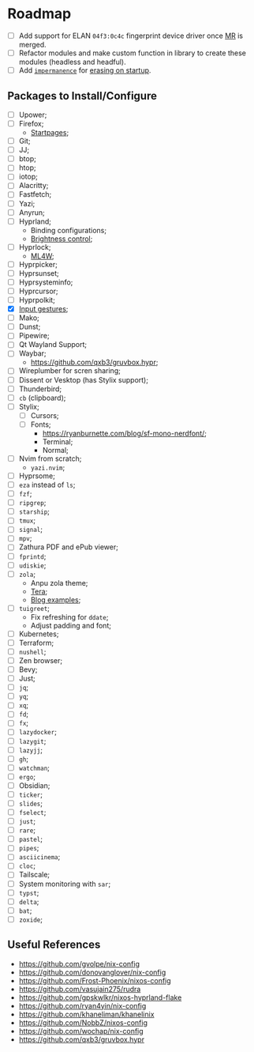 # Roadmap

- [ ] Add support for ELAN `04f3:0c4c` fingerprint device driver once
      [MR](https://gitlab.freedesktop.org/libfprint/libfprint/-/merge_requests/330/)
      is merged.
- [ ] Refactor modules and make custom function in library to create these
      modules (headless and headful).
- [ ] Add [`impermanence`](https://github.com/nix-community/impermanence) for
      [erasing on startup](https://grahamc.com/blog/erase-your-darlings/).

## Packages to Install/Configure

- [ ] Upower;
- [ ] Firefox;
  - [Startpages](https://github.com/PrimaMateria/startpages);
- [ ] Git;
- [ ] JJ;
- [ ] btop;
- [ ] htop;
- [ ] iotop;
- [ ] Alacritty;
- [ ] Fastfetch;
- [ ] Yazi;
- [ ] Anyrun;
- [ ] Hyprland;
  - Binding configurations;
  - [Brightness control](https://wiki.archlinux.org/title/Keyboard_backlight);
- [ ] Hyprlock;
  - [ML4W](https://github.com/mylinuxforwork/dotfiles);
- [ ] Hyprpicker;
- [ ] Hyprsunset;
- [ ] Hyprsysteminfo;
- [ ] Hyprcursor;
- [ ] Hyprpolkit;
- [x] [Input gestures](https://www.reddit.com/r/hyprland/comments/12qjea7/additional_gestures/);
- [ ] Mako;
- [ ] Dunst;
- [ ] Pipewire;
- [ ] Qt Wayland Support;
- [ ] Waybar;
  - https://github.com/qxb3/gruvbox.hypr;
- [ ] Wireplumber for scren sharing;
- [ ] Dissent or Vesktop (has Stylix support);
- [ ] Thunderbird;
- [ ] `cb` (clipboard);
- [ ] Stylix;
  - [ ] Cursors;
  - [ ] Fonts;
    - https://ryanburnette.com/blog/sf-mono-nerdfont/;
    - Terminal;
    - Normal;
- [ ] Nvim from scratch;
  - `yazi.nvim`;
- [ ] Hyprsome;
- [ ] `eza` instead of `ls`;
- [ ] `fzf`;
- [ ] `ripgrep`;
- [ ] `starship`;
- [ ] `tmux`;
- [ ] `signal`;
- [ ] `mpv`;
- [ ] Zathura PDF and ePub viewer;
- [ ] `fprintd`;
- [ ] `udiskie`;
- [ ] `zola`;
  - Anpu zola theme;
  - [Tera](https://keats.github.io/tera/docs/#advanced-usage);
  - [Blog examples](https://primamateria.github.io/blog/);
- [ ] `tuigreet`;
  - Fix refreshing for `ddate`;
  - Adjust padding and font;
- [ ] Kubernetes;
- [ ] Terraform;
- [ ] `nushell`;
- [ ] Zen browser;
- [ ] Bevy;
- [ ] Just;
- [ ] `jq`;
- [ ] `yq`;
- [ ] `xq`;
- [ ] `fd`;
- [ ] `fx`;
- [ ] `lazydocker`;
- [ ] `lazygit`;
- [ ] `lazyjj`;
- [ ] `gh`;
- [ ] `watchman`;
- [ ] `ergo`;
- [ ] Obsidian;
- [ ] `ticker`;
- [ ] `slides`;
- [ ] `fselect`;
- [ ] `just`;
- [ ] `rare`;
- [ ] `pastel`;
- [ ] `pipes`;
- [ ] `asciicinema`;
- [ ] `cloc`;
- [ ] Tailscale;
- [ ] System monitoring with `sar`;
- [ ] `typst`;
- [ ] `delta`;
- [ ] `bat`;
- [ ] `zoxide`;

## Useful References

- https://github.com/gvolpe/nix-config
- https://github.com/donovanglover/nix-config
- https://github.com/Frost-Phoenix/nixos-config
- https://github.com/vasujain275/rudra
- https://github.com/gpskwlkr/nixos-hyprland-flake
- https://github.com/ryan4yin/nix-config
- https://github.com/khaneliman/khanelinix
- https://github.com/NobbZ/nixos-config
- https://github.com/wochap/nix-config
- https://github.com/qxb3/gruvbox.hypr
